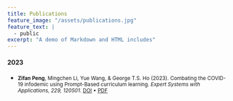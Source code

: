 ```yaml
---
title: Publications
feature_image: "/assets/publications.jpg"
feature_text: |
  - public
excerpt: "A demo of Markdown and HTML includes"
---
```



#### 2023

- <small>**Zifan Peng**, Mingchen Li, Yue Wang, & George T.S. Ho (2023). Combating the COVID-19 infodemic using Prompt-Based curriculum learning. *Expert Systems with Applications, 229, 120501.* [DOI](https://doi.org/10.1016/j.eswa.2023.120501) • [PDF](https://pdf.sciencedirectassets.com/271506/1-s2.0-S0957417423X00141/1-s2.0-S0957417423010035/main.pdf?X-Amz-Security-Token=IQoJb3JpZ2luX2VjEGIaCXVzLWVhc3QtMSJIMEYCIQCYIHMJGpx4Gn4fsVCW0SrUhYcDsNKRyCJv4GDZ3bIM7wIhAPYd22qmNnAUnvruGyTOSPRD0RQ%2B14fXX9gwwSRAdhnkKrwFCOv%2F%2F%2F%2F%2F%2F%2F%2F%2F%2FwEQBRoMMDU5MDAzNTQ2ODY1IgzwMC54SCxVDCw0%2FGgqkAUfqKcxBPqFOBeqdGNEeRvHjP8%2FdzRx5rS8ACkabw9i%2BFyMc04jL4FyYFGRVJ%2FNQ%2B7ONhvewdRA8SVDkympuUt9AgQrUA%2BdbXRLSVekhh7uqDu8e5S5h8MJiFnN1EvIV9tPUJ%2FpjcbLOZc9u%2F6hiU7j0gpExDfXedTchlP9HuRXddi4rlysyTp%2Ff5qIElAAHeULscC03LNTVnmP3Y%2BzrotNqbkOatVnZkfVG9v9ogHEsz77N9dgWl37wEPWg9%2FndBsG4exr2h%2Bukil%2B3J7yIAtohGcBUSMAzzOq3xEFQqxuQHKvBKIli1i5Uf93KPaRicVPVPUBT3SCOm4hR%2BzdKziHtJRAxqobNTvTFlpklfDt%2FTlOImxIAq1vDtYxjqQWr2h%2FCZtRJ1AdSFMrudZPkoS9%2Bfq8jh9Ylm1bZ%2Fl5DngxrlHd7CoZQYeFSJLeZ0Po1P7d6IsNxa%2BBO9ZjRFcsTa0cQfCzZxQzmq7Xyv3%2BmrfJU3JXkxwFTsw%2B7vspXQwo7twjMlRx%2Bejeif8EImJum6GfePk%2BTcXFIRePEpqIjzPciFdTl%2BDTwj3W8%2BHe1bWwIFCQgWD0Sft9bXdRq4jHSnlKlq6bRBAjuJCKzBBlhbmNlIpScRw%2FETh%2BiRni6mkE6mTkHMj35DYEep%2BJjtOQfx8hS5jOn93drLbG45ioV4G4kk%2Fp83E06c8mzhGeVmNLfzpcA3xIwE9kGMO6739bSWjGQCPSewdD8VmZOYzRW0S8bA5aLAX5zLo6B8U0xapuqQhs1T9v3wUq17DOAzCBKvagAvzPQe8rnNHs4ix6e1vrjapD%2Fo6mXqI0IYfVF5wi00ZrlxanlLvw7jisqRN0XP1xnmyzChP2vKZ%2BQEFiZ1a81TCP8POlBjqwAV0hOayzzQOKvrYcfsh7pB387EKnjueABaZu3uclTDIVMecxEqc1yf3GkplvQXioKdfja%2FRWjb8ZaK%2By%2BfccdcuWZhH1dOrRC8sZrCTvXAfXSle59Yt4ZSQsSzD%2B9W1P4DuFFRsSMYeMpCio49JG2B0BGEFifGV4ndUgWjJl0ffp6n2VWM1WOraLt%2FXYozhL%2Bp2I63m0DIUv3j%2BwYtKFcIlX4iI9BMyVkcFCcU%2FvjgIT&X-Amz-Algorithm=AWS4-HMAC-SHA256&X-Amz-Date=20230723T103153Z&X-Amz-SignedHeaders=host&X-Amz-Expires=300&X-Amz-Credential=ASIAQ3PHCVTYVAISMWP4%2F20230723%2Fus-east-1%2Fs3%2Faws4_request&X-Amz-Signature=64d63540c87c5fc4dd7f76c11f9d6790ea4a4ec2879fa7c71b9ca29a6d54f555&hash=b7f14fb910b405cd7595a4357ccaaf2de0ee8cb63c46ff5f6c55aec3989d2a34&host=68042c943591013ac2b2430a89b270f6af2c76d8dfd086a07176afe7c76c2c61&pii=S0957417423010035&tid=spdf-d77c2791-4897-4255-a991-0fc76c844d9a&sid=3813387910436844ed3ab2050ec1a1df8e89gxrqa&type=client&tsoh=d3d3LnNjaWVuY2VkaXJlY3QuY29t&ua=0e095101075d55550055&rr=7eb341a02fa10955&cc=hk)
</small>


